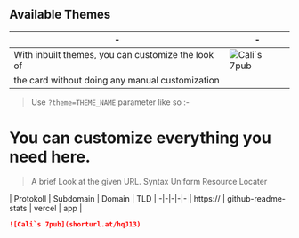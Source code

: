 <!-- DO NOT EDIT THIS FILE DIRECTLY -->

## Available Themes


|-|-|
-|-
| With inbuilt themes, you can customize the look of | ![Cali`s 7pub](shorturl.at/hqJ13) |
| the card without doing any manual customization | |

> Use `?theme=THEME_NAME` parameter like so :-


# You can customize everything you need here.

> A brief Look at the given URL. Syntax Uniform Resource Locater

| Protokoll | Subdomain           | Domain | TLD |
-|-|-|-|-
| https://  | github-readme-stats | vercel | app |

```md
![Cali`s 7pub](shorturl.at/hqJ13)
```

